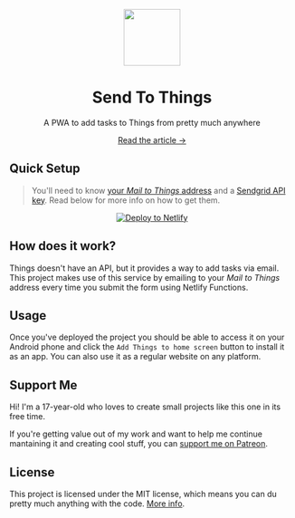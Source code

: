 <p align="center">
    <img src="https://m1guelpf.me/f0c46e0fe521/Things.png" width="100">
    <h1 align="center">Send To Things</h1>
    <p align="center">A PWA to add tasks to Things from pretty much anywhere</p>
    <a algin="center" href="https://miguelpiedrafita.com/send-to-things">
    <p align="center">Read the article &rarr;</p>
    </a>
</p>

## Quick Setup

> You'll need to know [your _Mail to Things_ address](https://support.culturedcode.com/customer/en/portal/articles/2908262-using-mail-to-things#enable-mail-to-things) and a [Sendgrid API key](https://sendgrid.com/docs/ui/account-and-settings/api-keys/). Read below for more info on how to get them.

<p align="center">
    <a href="https://app.netlify.com/start/deploy?repository=https://github.com/m1guelpf/send-to-things" target="_blank">
      <img src="https://www.netlify.com/img/deploy/button.svg" alt="Deploy to Netlify">
    </a>
</p>


## How does it work?
Things doesn't have an API, but it provides a way to add tasks via email. This project makes use of this service by emailing to your _Mail to Things_ address every time you submit the form using Netlify Functions.

## Usage
Once you've deployed the project you should be able to access it on your Android phone and click the `Add Things to home screen` button to install it as an app. You can also use it as a regular website on any platform.

## Support Me
Hi! I'm a 17-year-old who loves to create small projects like this one in its free time.

If you're getting value out of my work and want to help me continue mantaining it and creating cool stuff, you can [support me on Patreon](https://miguelpiedrafita.com/patreon).

## License
This project is licensed under the MIT license, which means you can du pretty much anything with the code. [More info](LICENSE.md).
